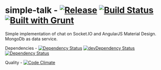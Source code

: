 simple-talk - [![Release](https://img.shields.io/github/release/vandalkvist/simple-talk.svg)]() [![Build Status](https://travis-ci.org/VanDalkvist/simple-talk.svg?branch=master)](https://travis-ci.org/VanDalkvist/simple-talk) [![Built with Grunt](https://cdn.gruntjs.com/builtwith.png)](http://gruntjs.com/)
===========

Simple implementation of chat on Socket.IO and AngularJS Material Design.
MongoDb as data service. 

Dependencies - [![Dependency Status](https://david-dm.org/VanDalkvist/simple-talk.svg)](https://david-dm.org/VanDalkvist/simple-talk)
[![devDependency Status](https://david-dm.org/VanDalkvist/simple-talk/dev-status.svg)](https://david-dm.org/VanDalkvist/simple-talk#info=devDependencies)
[![Dependency Status](https://www.versioneye.com/user/projects/54de154fc1bbbd5f82000870/badge.svg?style=flat)](https://www.versioneye.com/user/projects/54de154fc1bbbd5f82000870)

Quality - [![Code Climate](https://codeclimate.com/github/VanDalkvist/simple-talk/badges/gpa.svg)](https://codeclimate.com/github/VanDalkvist/simple-talk)
